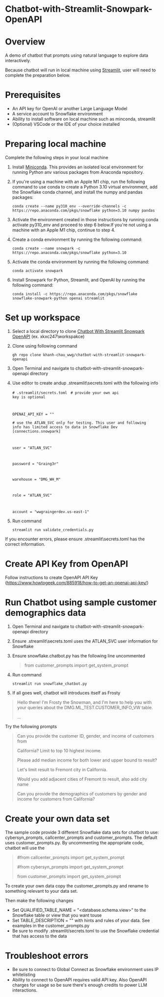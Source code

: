 # Chatbot-with-Streamlit-Snowpark-OpenAPI
Overview
========
A demo of chatbot that prompts using natural language to explore data interactively.

Because chatbot will run in local machine using [Streamlit](https://docs.streamlit.io/), user will need to complete the preparation below.

Prerequisites
========
- An API key for OpenAI or another Large Language Model
- A service account to Snowflake environment
- Ability to install software on local machine such as minconda, streamlit
- (Optional) VSCode or the IDE of your choice installed

Preparing local machine
===========================
Complete the following steps in your local machine

1. Install [Miniconda](https://docs.conda.io/en/latest/miniconda.html). This provides an isolated local environment for running Python anv various packages from Anaconda repository.
2. If you're using a machine with an Apple M1 chip, run the following command to use conda to create a Python 3.10 virtual environment, add the Snowflake conda channel, and install the numpy and pandas packages:

    `conda create --name py310_env --override-channels -c https://repo.anaconda.com/pkgs/snowflake python=3.10 numpy pandas`
3. Activate the environment created in those instructions by running conda activate py310_env and proceed to step 6 below.If you're not using a machine with an Apple M1 chip, continue to step 4.

4. Create a conda environment by running the following command:

    `conda create --name snowpark -c https://repo.anaconda.com/pkgs/snowflake python=3.10`

5. Activate the conda environment by running the following command:

    `conda activate snowpark`

6. Install Snowpark for Python, Streamlit, and OpenAI by running the following command:

    `conda install -c https://repo.anaconda.com/pkgs/snowflake snowflake-snowpark-python openai streamlit`

Set up workspace
===========================
1. Select a local directory to clone [Chatbot With Streamlit Snowpark OpenAPI](https://github.com/khanh-chau_wwg/chatbot-with-streamlit-snowpark-openapi.git) (ex. xkxc247\workspakce)
2. Clone using following command

    `gh repo clone khanh-chau_wwg/chatbot-with-streamlit-snowpark-openapi`

3. Open Terminal and navigate to chatbot-with-streamlit-snowpark-openapi directory

4. Use editor to create andup .streamlit\secrets.toml with the following info

    <code># .streamlit/secrets.toml </code>
    <code># provide your own api key is optional

    OPENAI_API_KEY = ""</code>

    <code># use the ATLAN_SVC only for testing. This user and following info has limited access to data in Snowflake Dev</code>
    <code>[connections.snowpark]

    user = "ATLAN_SVC"

    password = "Graing3r" 

    warehouse = "DMG_WH_M"

    role = "ATLAN_SVC"

    account = "wwgraingerdev.us-east-1"</code>

5. Run command

    `streamlit run validate_credentials.py`

If you encounter errors, please ensure .streamlit\secrets.toml has the correct information.

Create API Key from OpenAPI
===========================
Follow instructions to create OpenAPI API Key (https://www.howtogeek.com/885918/how-to-get-an-openai-api-key/)

Run Chatbot using sample customer demographics data
===========================
1. Open Terminal and navigate to chatbot-with-streamlit-snowpark-openapi directory

2. Ensure .streamlit\secrets.toml uses the ATLAN_SVC user information for Snowflake

3. Ensure snowflake.chatbot.py has the following line uncommented

    >from customer_prompts import get_system_prompt

4. Run command

    `streamlit run snowflake_chatbot.py`

5. If all goes well, chatbot will introduces itself as Frosty

>Hello there! I'm Frosty the Snowman, and I'm here to help you with your queries about the DMG.ML_TEST.CUSTOMER_INFO_VW table.
>
> ...
>
>

Try the following prompts
>Can you provide the customer ID, gender, and income of customers from 
>
>California? Limit to top 10 highest income.
>
>Please add median income for both lower and upper bound to result?
>
>Let's limit result to Fremont city in California.
>
>Would you add adjacent cities of Fremont to result, also add city name
>
>Can you provide the demographics of customers by gender and income for customers from California?

Create your own data set
===========================
The sample code provide 3 different Snowflake data sets for chatbot to use: cybersyn_prompts, callcenter_prompts and customer_prompts. The default uses customer_prompts.py. By uncommenting the appropriate code, chatbot will use the 

>#from callcenter_prompts import get_system_prompt
>
>#from cybersyn_prompts import get_system_prompt
>
>from customer_prompts import get_system_prompt

To create your own data copy the customer_prompts.py and rename to something relevant to your data set.

Then make the following changes
- Set QUALIFIED_TABLE_NAME = "<database.schema.view>" to the Snowflake table or view that you want touse
- Set TABLE_DESCRIPTION = "" with hints and rules of your data. See examples in the customer_prompts.py
- Be sure to modify .streamlit/secrets.toml to use the Snowflake credential that has access to the data

Troubleshoot errors
===========================

- Be sure to connect to Global Connect as Snowflake environment uses IP whitelisting
- Ability to connect to OpenAPI requires valid API key. Also OpenAPI charges for usage so be sure there's enough credits to power LLM interactions.

